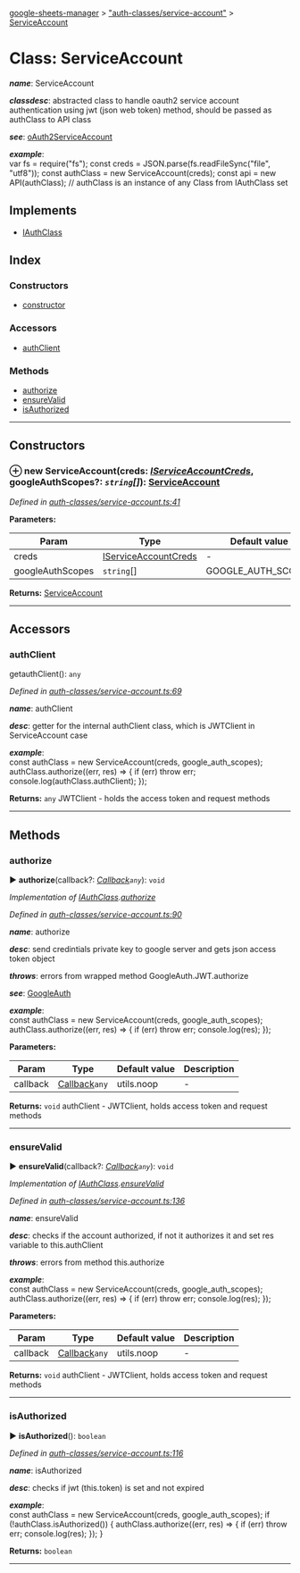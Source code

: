 [google-sheets-manager](../README.md) > ["auth-classes/service-account"](../modules/_auth_classes_service_account_.md) > [ServiceAccount](../classes/_auth_classes_service_account_.serviceaccount.md)



# Class: ServiceAccount

*__name__*: ServiceAccount

*__classdesc__*: abstracted class to handle oauth2 service account authentication using jwt (json web token) method, should be passed as authClass to API class

*__see__*: [oAuth2ServiceAccount](https://developers.google.com/identity/protocols/OAuth2ServiceAccount)

*__example__*:     
        var fs = require("fs");
        const creds = JSON.parse(fs.readFileSync("file", "utf8"));
        const authClass = new ServiceAccount(creds);
        const api = new API(authClass); // authClass is an instance of any Class from IAuthClass set


## Implements

* [IAuthClass](../interfaces/_auth_classes_auth_class_.iauthclass.md)

## Index

### Constructors

* [constructor](_auth_classes_service_account_.serviceaccount.md#constructor)


### Accessors

* [authClient](_auth_classes_service_account_.serviceaccount.md#authclient)


### Methods

* [authorize](_auth_classes_service_account_.serviceaccount.md#authorize)
* [ensureValid](_auth_classes_service_account_.serviceaccount.md#ensurevalid)
* [isAuthorized](_auth_classes_service_account_.serviceaccount.md#isauthorized)



---
## Constructors
<a id="constructor"></a>


### ⊕ **new ServiceAccount**(creds: *[IServiceAccountCreds](../interfaces/_utils_type_alias_.iserviceaccountcreds.md)*, googleAuthScopes?: *`string`[]*): [ServiceAccount](_auth_classes_service_account_.serviceaccount.md)



*Defined in [auth-classes/service-account.ts:41](https://github.com/AbdelrahmanRamadan/google-sheets-manager/blob/06574e0/src/auth-classes/service-account.ts#L41)*



**Parameters:**

| Param | Type | Default value | Description |
| ------ | ------ | ------ | ------ |
| creds | [IServiceAccountCreds](../interfaces/_utils_type_alias_.iserviceaccountcreds.md)  | - |   - |
| googleAuthScopes | `string`[]  |  GOOGLE_AUTH_SCOPES |   - |





**Returns:** [ServiceAccount](_auth_classes_service_account_.serviceaccount.md)

---



## Accessors
<a id="authclient"></a>

###  authClient


getauthClient(): `any`


*Defined in [auth-classes/service-account.ts:69](https://github.com/AbdelrahmanRamadan/google-sheets-manager/blob/06574e0/src/auth-classes/service-account.ts#L69)*


*__name__*: authClient

*__desc__*: getter for the internal authClient class, which is JWTClient in ServiceAccount case

*__example__*:     
        const authClass = new ServiceAccount(creds, google_auth_scopes);
        authClass.authorize((err, res) => {
            if (err)
                throw err;
            console.log(authClass.authClient);
        });





**Returns:** `any`
JWTClient - holds the access token and request methods



___


## Methods
<a id="authorize"></a>

###  authorize

► **authorize**(callback?: *[Callback](../modules/_utils_type_alias_.md#callback)`any`*): `void`




*Implementation of [IAuthClass](../interfaces/_auth_classes_auth_class_.iauthclass.md).[authorize](../interfaces/_auth_classes_auth_class_.iauthclass.md#authorize)*

*Defined in [auth-classes/service-account.ts:90](https://github.com/AbdelrahmanRamadan/google-sheets-manager/blob/06574e0/src/auth-classes/service-account.ts#L90)*


*__name__*: authorize

*__desc__*: send credintials private key to google server and gets json access token object

*__throws__*: errors from wrapped method GoogleAuth.JWT.authorize

*__see__*: [GoogleAuth](https://github.com/google/google-auth-library-nodejs)

*__example__*:     
        const authClass = new ServiceAccount(creds, google_auth_scopes);
        authClass.authorize((err, res) => {
            if (err)
                throw err;
            console.log(res);
        });



**Parameters:**

| Param | Type | Default value | Description |
| ------ | ------ | ------ | ------ |
| callback | [Callback](../modules/_utils_type_alias_.md#callback)`any`  |  utils.noop |   - |





**Returns:** `void`
authClient - JWTClient, holds access token and request methods





___

<a id="ensurevalid"></a>

###  ensureValid

► **ensureValid**(callback?: *[Callback](../modules/_utils_type_alias_.md#callback)`any`*): `void`




*Implementation of [IAuthClass](../interfaces/_auth_classes_auth_class_.iauthclass.md).[ensureValid](../interfaces/_auth_classes_auth_class_.iauthclass.md#ensurevalid)*

*Defined in [auth-classes/service-account.ts:136](https://github.com/AbdelrahmanRamadan/google-sheets-manager/blob/06574e0/src/auth-classes/service-account.ts#L136)*


*__name__*: ensureValid

*__desc__*: checks if the account authorized, if not it authorizes it and set res variable to this.authClient

*__throws__*: errors from method this.authorize

*__example__*:     
        const authClass = new ServiceAccount(creds, google_auth_scopes);
        authClass.authorize((err, res) => {
            if (err)
                throw err;
            console.log(res);
        });



**Parameters:**

| Param | Type | Default value | Description |
| ------ | ------ | ------ | ------ |
| callback | [Callback](../modules/_utils_type_alias_.md#callback)`any`  |  utils.noop |   - |





**Returns:** `void`
authClient - JWTClient, holds access token and request methods





___

<a id="isauthorized"></a>

###  isAuthorized

► **isAuthorized**(): `boolean`




*Defined in [auth-classes/service-account.ts:116](https://github.com/AbdelrahmanRamadan/google-sheets-manager/blob/06574e0/src/auth-classes/service-account.ts#L116)*


*__name__*: isAuthorized

*__desc__*: checks if jwt (this.token) is set and not expired

*__example__*:     
        const authClass = new ServiceAccount(creds, google_auth_scopes);
        if (!authClass.isAuthorized()) {
            authClass.authorize((err, res) => {
                if (err)
                    throw err;
                console.log(res);
            });
        }





**Returns:** `boolean`





___


